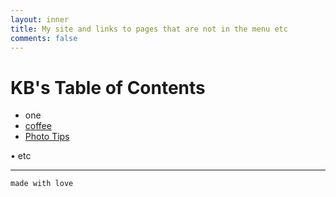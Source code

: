 ```yaml
---
layout: inner
title: My site and links to pages that are not in the menu etc
comments: false
---
```


# KB's Table of Contents

- one
- [coffee](http://katieball.me/breathe/coffee)
- [Photo Tips](http://katieball.me/phototips/)


• etc

---


`made with love`